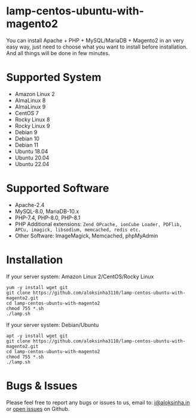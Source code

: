 # lamp-centos-ubuntu-with-magento2
You can install Apache + PHP + MySQL/MariaDB + Magento2 in an very easy way, just need to choose what you want to install before installation. And all things will be done in few minutes.

# Supported System
* Amazon Linux 2
* AlmaLinux 8
* AlmaLinux 9
* CentOS 7
* Rocky Linux 8
* Rocky Linux 9
* Debian 9
* Debian 10
* Debian 11
* Ubuntu 18.04
* Ubuntu 20.04
* Ubuntu 22.04

# Supported Software

* Apache-2.4 
* MySQL-8.0, MariaDB-10.x
* PHP-7.4, PHP-8.0, PHP-8.1
* PHP Additional extensions: ```Zend OPcache, ionCube Loader, PDFlib, APCu, imagick, libsodium, memcached, redis etc. ```
* Other Software: ImageMagick, Memcached, phpMyAdmin

# Installation

If your server system: Amazon Linux 2/CentOS/Rocky Linux
```
yum -y install wget git
git clone https://github.com/aloksinha3110/lamp-centos-ubuntu-with-magento2.git
cd lamp-centos-ubuntu-with-magento2
chmod 755 *.sh
./lamp.sh
```

If your server system: Debian/Ubuntu
```
apt -y install wget git
git clone https://github.com/aloksinha3110/lamp-centos-ubuntu-with-magento2.git
cd lamp-centos-ubuntu-with-magento2
chmod 755 *.sh
./lamp.sh
```

# Bugs & Issues
Please feel free to report any bugs or issues to us, email to: i@aloksinha.in or [open issues](https://github.com/aloksinha3110/lamp-centos-ubuntu-with-magento2/issues) on Github.
